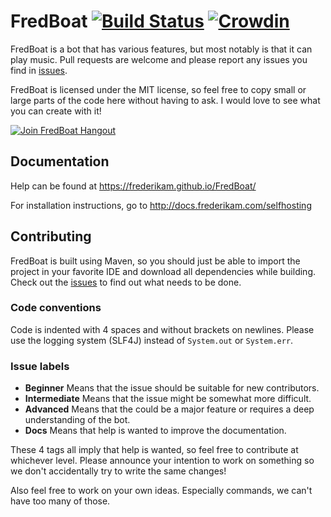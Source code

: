 # FredBoat [![Build Status](https://travis-ci.org/Frederikam/FredBoat.svg?branch=master)](https://travis-ci.org/Frederikam/FredBoat) [![Crowdin](https://d322cqt584bo4o.cloudfront.net/fredboat/localized.svg)](https://crowdin.com/project/fredboat)
FredBoat is a bot that has various features, but most notably is that it can play music. Pull requests are welcome and please report any issues you find in [issues](https://github.com/Frederikam/FredBoat/issues).

FredBoat is licensed under the MIT license, so feel free to copy small or large parts of the code here without having to ask. I would love to see what you can create with it!

[![Join FredBoat Hangout](https://discordapp.com/api/guilds/174820236481134592/embed.png?style=banner2)](https://discord.gg/Uu9CEnE)

## Documentation
Help can be found at https://frederikam.github.io/FredBoat/

For installation instructions, go to http://docs.frederikam.com/selfhosting

## Contributing
FredBoat is built using Maven, so you should just be able to import the project in your favorite IDE and download all dependencies while building. Check out the [issues](https://github.com/Frederikam/FredBoat/issues) to find out what needs to be done.

### Code conventions
Code is indented with 4 spaces and without brackets on newlines. Please use the logging system (SLF4J) instead of `System.out` or `System.err`.

### Issue labels
* **Beginner** Means that the issue should be suitable for new contributors.
* **Intermediate** Means that the issue might be somewhat more difficult.
* **Advanced** Means that the could be a major feature or requires a deep understanding of the bot.
* **Docs** Means that help is wanted to improve the documentation.

These 4 tags all imply that help is wanted, so feel free to contribute at whichever level. Please announce your intention to work on something so we don't accidentally try to write the same changes!

Also feel free to work on your own ideas. Especially commands, we can't have too many of those.
